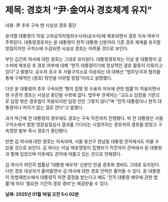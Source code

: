 # **제목: 경호처 “尹·金여사 경호체계 유지”**

  내용: 尹 추후 구속 땐 사실상 경호 중단

윤석열 대통령이 15일 고위공직자범죄수사처(공수처)에 체포되면서 경호 지속 여부가 주목된다. 대통령경호처는 윤 대통령이 현직 대통령 신분이라 기존 경호 체계를 유지할 방침이지만 구치소에 수감되면 사실상 경호는 어려울 것으로 보인다. 

부인 김건희 여사에 대한 경호는 그대로 유지된다. 대통령경호처는 이날 윤 대통령이 공수처에 체포된 후 경호 여부에 대해 “현직 대통령이기에 정상적인 경호 활동이 이뤄지고 있다”고 밝혔다. 공수처 조사 후 서울구치소로 이송되는 데 대해선 “법무당국과 협의를 통해 구체적인 (경호) 방안을 마련할 방침”이라고 설명했다.

다만 윤 대통령이 추후 구속되면 ‘형의 집행 및 수용자 처우에 관한 법률’이 적용되면서 현 수준의 경호는 사실상 중단될 수밖에 없다. 법무부 관계자는 “교도소 담장을 기준으로 담장 밖은 경호법이 적용되지만 담장 안은 그렇지 않다”며 “전직 대통령이나 현직 대통령이나 차이가 없는 걸로 안다”고 말했다.

과거 박근혜 전 대통령의 경우에도 경호는 구속 직전까지 진행됐다. 박 전 대통령은 서울구치소에서 법원 영장실질심사 결과를 기다리는 시점까지는 경호처의 경호를 받았고 구속영장 발부 즉시 경호가 중단됐다.

반면 김 여사에 대한 경호는 지속되며, 서울 용산구 한남동 대통령 관저에서도 머물 수 있을 것으로 보인다. 김 여사는 이날 체포영장이 집행되기 직전까지 관저에서 윤 대통령과 함께 있었으며 이후에도 관저에 머물고 있는 것으로 전해졌다.

김 여사가 여전히 법률상 ‘대통령 배우자’ 신분인 만큼 경호와 경비도 그대로 유지된다. 다만 경호 대상자가 줄어들면서 김 여사에 대한 경호 인력은 줄어들 수 있다. 윤 대통령이 헌법재판소에서 대통령직 파면 결정을 받는다고 해도 ‘전직 대통령 예우에 관한 법률’에 따라 ‘필요한 기간의 경호·경비’는 제공받을 수 있다.

  **날짜: 2025년 01월 16일 오전 5시 02분**